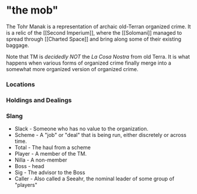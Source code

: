 # "the mob"

The Tohr Manak is a representation of archaic old-Terran organized crime.  It is a relic of the [[Second Imperium]], where the [[Solomani]] managed to spread through [[Charted Space]] and bring along some of their existing baggage. 

Note that TM is _decidedly NOT_ the _La Cosa Nostra_ from old Terra.  It is what happens when various forms of organized crime  finally merge into a somewhat more organized version of organized crime.

### Locations

### Holdings and Dealings

### Slang

- Slack  -  Someone who has no value to the organization.  
- Scheme - A "job" or "deal" that is being run, either discretely or across time.
- Total - The haul from a scheme
- Player - A member of the TM.
- Nilla - A non-member
- Boss - head
- Sig - The advisor to the Boss
- Caller - Also called a Seeahr, the nominal leader of some group of "players"
